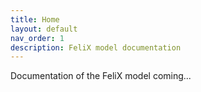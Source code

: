 ```yaml
---
title: Home
layout: default
nav_order: 1
description: FeliX model documentation
---
```


Documentation of the FeliX model coming...
